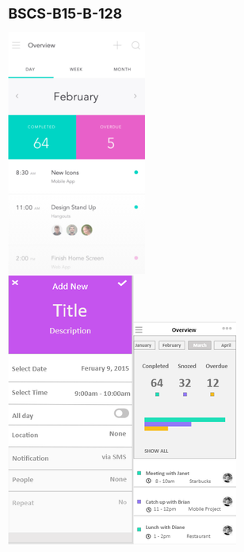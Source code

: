 # BSCS-B15-B-128

![App Brewery Banner](https://github.com/Hassamlatif/BSCS-B15-B-128/blob/main/screen1.PNG)![App Brewery Banner](https://github.com/Hassamlatif/BSCS-B15-B-128/blob/main/screen2.png)![App Brewery Banner](https://github.com/Hassamlatif/BSCS-B15-B-128/blob/main/screen3.png)
